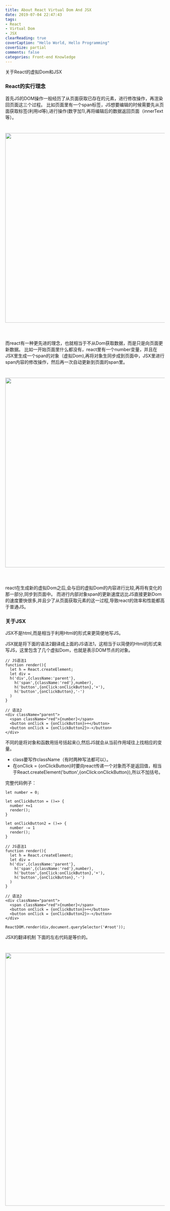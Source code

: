```yaml
---
title: About React Virtual Dom And JSX
date: 2019-07-04 22:47:43
tags:
- React
- Virtual Dom
- JSX
clearReading: true
coverCaption: "Hello World, Hello Programming"
coverSize: partial
comments: false
categories: Front-end Knowledge
---
```


关于React的虚拟Dom和JSX
<!--more-->
### React的实行理念 
首先JS的DOM操作一般经历了从页面获取已存在的元素，进行修改操作，再渲染回页面这三个过程。
比如页面里有一个span标签，JS想要编辑的时候需要先从页面获取标签(利用id等),进行操作(数字加1),再将编辑后的数据返回页面（innerText等）。
<img src="./1.png" style="width:600px;margin:40px 0">

而react有一种更先进的理念，也就相当于不从Dom获取数据，而是只是向页面更新数据。
比如一开始页面里什么都没有，react里有一个number变量，并且在JSX里生成一个span的对象（虚拟Dom),再将对象生同步成到页面中，JSX里进行span内容的修改操作，然后再一次自动更新到页面的span里。
<img src="./2.png" style="width:600px;margin:40px 0">

react在生成新的虚拟Dom之后,会与旧的虚拟Dom的内容进行比较,再将有变化的那一部分,同步到页面中。
而进行内部对象span的更新速度远比JS直接更新Dom的速度要快很多,并且少了从页面获取元素的这一过程,导致react的效率和性能都高于普通JS。

### 关于JSX
JSX不是html,而是相当于利用Html的形式来更简便地写JS。

JSX就是将下面的语法2翻译成上面的JS语法1，这相当于以简便的Html的形式来写JS，这里包含了几个虚拟Dom，也就是表示DOM节点的对象。
```JS
// JS语法1
function render(){
  let h = React.createElement;
  let div = 
  h('div',{className:'parent'},
    h('span',{className:'red'},number),
    h('button',{onClick:onClickButton},'+'),
    h('button',{onClickButton},'-')
  )
}

// 语法2
<div className="parent">
  <span className="red">{number}</span>
  <button onClick = {onClickButton}>+</button>
  <button onClick = {onClickButton2}>-</button>
</div>
```
不同的是将对象和函数用括号括起来{},然后JS就会从当前作用域往上找相应的变量。
- class要写作className（有时两种写法都可以）。
- 在onClick = {onClickButton}时要向react传递一个对象而不是返回值，相当于React.createElement('button',{onClick:onClickButton}),所以不加括号。

完整代码例子：

```JS
let number = 0;

let onClickButton = ()=> {
  number +=1
  render();
}

let onClickButton2 = ()=> {
  number -= 1
  render();
}

// JS语法1
function render(){
  let h = React.createElement;
  let div = 
  h('div',{className:'parent'},
    h('span',{className:'red'},number),
    h('button',{onClick:onClickButton},'+'),
    h('button',{onClickButton},'-')
  )
}

// 语法2
<div className="parent">
  <span className="red">{number}</span>
  <button onClick = {onClickButton}>+</button>
  <button onClick = {onClickButton2}>-</button>
</div>

ReactDOM.render(div,document.querySelector('#root'));
```

JSX的翻译机制
下面的左右代码是等价的。
<img src="./3.png" style="width:800px;margin:40px 0">
